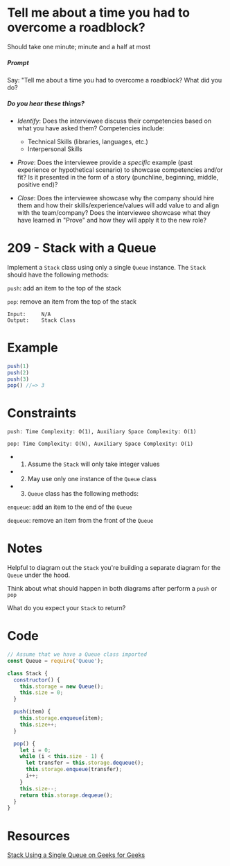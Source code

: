 # Tell me about a time you had to overcome a roadblock?

Should take one minute; minute and a half at most

##### Prompt

Say: "Tell me about a time you had to overcome a roadblock? What did you do?

##### Do you hear these things?

- *Identify*: Does the interviewee discuss their competencies based on what you have asked them? Competencies include:
   - Technical Skills (libraries, languages, etc.)
   - Interpersonal Skills  


- *Prove*: Does the interviewee provide a _specific_ example (past experience or hypothetical scenario)  to showcase competencies and/or fit? Is it presented in the form of a story (punchline, beginning, middle, positive end)?


- *Close*: Does the interviewee showcase why the company should hire them and how their skills/experience/values will add value to and align with the team/company? Does the interviewee showcase what they have learned in "Prove" and how they will apply it to the new role?

# 209 - Stack with a Queue

Implement a `Stack` class using only a single `Queue` instance. The `Stack` should have the following methods:

`push`: add an item to the top of the stack

`pop`: remove an item from the top of the stack

```
Input:     N/A
Output:    Stack Class   
```

# Example

```javascript
push(1)
push(2)
push(3)
pop() //=> 3
```

# Constraints

```
push: Time Complexity: O(1), Auxiliary Space Complexity: O(1)

pop: Time Complexity: O(N), Auxiliary Space Complexity: O(1)

```

* 1) Assume the `Stack` will only take integer values
* 2) May use only one instance of the `Queue` class
* 3) `Queue` class has the following methods:

`enqueue`: add an item to the end of the `Queue`

`dequeue`: remove an item from the front of the `Queue`

# Notes

Helpful to diagram out the  `Stack` you're building a separate diagram for the `Queue` under the hood.

Think about what should happen in both diagrams after perform a `push` or `pop`

What do you expect your `Stack` to return?

# Code

```javascript
// Assume that we have a Queue class imported
const Queue = require('Queue');

class Stack {
  constructor() {
    this.storage = new Queue();
    this.size = 0;
  }

  push(item) {
    this.storage.enqueue(item);
    this.size++;  
  }

  pop() {
    let i = 0;
    while (i < this.size - 1) {
      let transfer = this.storage.dequeue();
      this.storage.enqueue(transfer);
      i++;
    }    
    this.size--;
    return this.storage.dequeue();
  }
}
```


# Resources

[Stack Using a Single Queue on Geeks for Geeks](https://www.geeksforgeeks.org/implement-a-stack-using-single-queue/)
